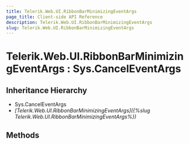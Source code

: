 ```yaml
---
title: Telerik.Web.UI.RibbonBarMinimizingEventArgs
page_title: Client-side API Reference
description: Telerik.Web.UI.RibbonBarMinimizingEventArgs
slug: Telerik.Web.UI.RibbonBarMinimizingEventArgs
---
```


# Telerik.Web.UI.RibbonBarMinimizingEventArgs : Sys.CancelEventArgs

## Inheritance Hierarchy

* Sys.CancelEventArgs
* *[Telerik.Web.UI.RibbonBarMinimizingEventArgs]({%slug Telerik.Web.UI.RibbonBarMinimizingEventArgs%})*

## Methods
